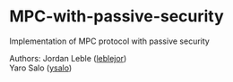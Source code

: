 # MPC-with-passive-security
Implementation of MPC protocol with passive security

Authors:
Jordan Leble ([leblejor](https://github.com/leblejor))  
Yaro Salo ([ysalo](https://github.com/ysalo))
